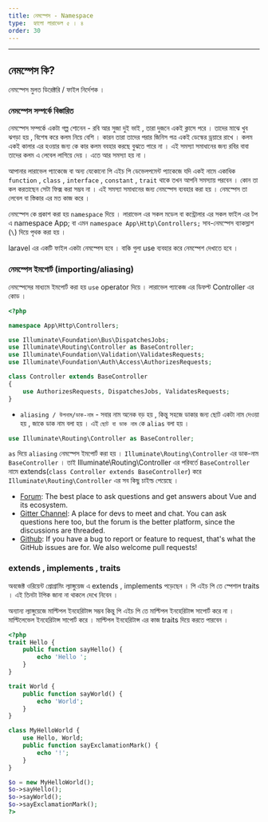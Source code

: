 ```yaml
---
title: নেমস্পেস - Namespace
type:  হ্যালো লারাভেল ৫ । ৪
order: 30
---
```


---

## নেমস্পেস কি?

নেমস্পেস মুলত ডিরেক্টরি / ফাইল নির্দেশক ।

### নেমস্পেস সম্পর্কে বিস্তারিত

নেমস্পেস সম্পর্কে একটা গল্প শোনেন - রবি আর সুজা দুই ভাই , তারা দুজনে একই ক্লাসে পরে । তাদের মাঝে খুব ঝগড়া হয় , বিশেষ করে কলম নিয়ে বেশি । কারন তারা তাদের পরার জিনিস পত্র একই ডেস্কের ড্রয়ারে রাখে । কলম একই কালার এর হওয়ার জন্য কে কার কলম ববহার করছে বুঝতে পারে না ।  এই সমস্যা সমাধানের জন্য রবির বাবা তাদের কলম এ লেবেল লাগিয়ে দেয় । এতে আর সমস্যা হয় না ।  

আপানার লারাভেল প্যাকেজে বা অন্য যেকোনো পি এইচ পি ডেভেলপমেন্ট প্যাকেজে যদি একই নামে একাধিক `function` ,  `class` , `interface` , `constant` , `trait` থাকে তখন আপনি সমস্যায় পরবেন । কোন তা কল করতাছেন সেটা ফিক্স করা সম্ভব না । এই সমস্যা সমাধানের জন্য নেমস্পেস ব্যবহার করা হয় । নেমস্পেস তা লেবেল বা স্তিকার  এর মত কাজ করে ।

নেমস্পেস কে প্রকাশ করা  হয় `namespace` দিয়ে  । লারাভেল এর সকল মডেল বা কন্ট্রোলার এর সকল ফাইল এর টপ এ
namespace App;   বা  এমন `namespace App\Http\Controllers;` সাব-নেমস্পেস ব্যাকস্লাশ (`\`)  দিয়ে পৃথক করা হয় ।

laravel এর একটি ফাইল  একটা নেমস্পেস হবে । বাকি গুলা use ব্যবহার করে নেমস্পেশ দেখাতে হবে ।


### নেমস্পেস  ইমপোর্ট (importing/aliasing)

নেমস্পেসের মাধ্যমে ইমপোর্ট করা হয় `use` operator দিয়ে । লারাভেল প্যাকেজ এর ডিফল্ট Controller এর কোড ।


```php
<?php

namespace App\Http\Controllers;

use Illuminate\Foundation\Bus\DispatchesJobs;
use Illuminate\Routing\Controller as BaseController;
use Illuminate\Foundation\Validation\ValidatesRequests;
use Illuminate\Foundation\Auth\Access\AuthorizesRequests;

class Controller extends BaseController
{
    use AuthorizesRequests, DispatchesJobs, ValidatesRequests;
}
```
* `aliasing / উপনাম/ডাক-নাম` - সবার নাম অনেক বড় হয় , কিন্তু সহজে ডাকার জন্য ছোট একটা নাম দেওয়া হয় , জাকে ডাক নাম বলা হয় । এই `ছোট বা ডাক নাম` কে `alias` বলা হয় ।

```php
use Illuminate\Routing\Controller as BaseController;
```

`as` দিয়ে  `aliasing` নেমস্পেস ইমপোর্ট করা হয় । `Illuminate\Routing\Controller` এর ডাক-নাম `BaseController` ।
তাই Illuminate\Routing\Controller এর পরিবর্তে `BaseController` নামে extends(`class Controller extends BaseController`) করে `Illuminate\Routing\Controller` এর সব কিছু চাইল্ড পেয়েছে ।  

- [Forum](http://forum.vuejs.org/): The best place to ask questions and get answers about Vue and its ecosystem.
- [Gitter Channel](https://gitter.im/vuejs/vue): A place for devs to meet and chat. You can ask questions here too, but the forum is the better platform, since the discussions are threaded.
- [Github](https://github.com/vuejs): If you have a bug to report or feature to request, that's what the GitHub issues are for. We also welcome pull requests!

### extends , implements , traits

অবজেক্ট ওরিয়েন্ট প্রোগ্রামিং ল্যাঙ্গুয়েজ এ extends , implements পড়েছেন । পি এইচ পি তে স্পেশাল traits । এই তিনটা টপিক জানা না থাকলে দেখে নিবেন ।

অন্যান্য ল্যাঙ্গুয়েজে  মাল্টিপল ইনহেরিটান্স সম্ভব কিন্তু পি এইচ পি তে  মাল্টিপল ইনহেরিটান্স সাপোর্ট করে না  । মাল্টিলেভেল  ইনহেরিটান্স  সাপোর্ট করে । মাল্টিপল ইনহেরিটান্স এর কাজ traits দিয়ে করতে পারবেন ।

```php
<?php
trait Hello {
    public function sayHello() {
        echo 'Hello ';
    }
}

trait World {
    public function sayWorld() {
        echo 'World';
    }
}

class MyHelloWorld {
    use Hello, World;
    public function sayExclamationMark() {
        echo '!';
    }
}

$o = new MyHelloWorld();
$o->sayHello();
$o->sayWorld();
$o->sayExclamationMark();
?>
```
